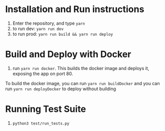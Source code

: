# Installation and Run instructions
1. Enter the repository, and type `yarn`
2. to run dev: `yarn run dev`
3. to run prod: `yarn run build && yarn run deploy`

# Build and Deploy with Docker
1. run `yarn run docker`. This builds the docker image and deploys it, exposing the app on port 80.

To build the docker image, you can run `yarn run buildDocker`
and you can run `yarn run deployDocker` to deploy without building

# Running Test Suite 
1. `python3 test/run_tests.py`



